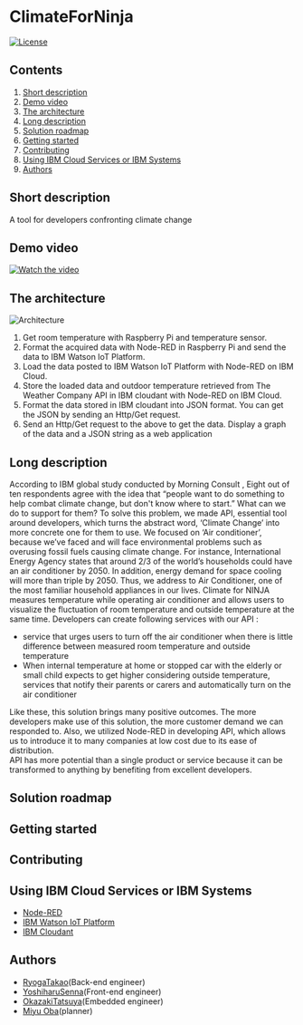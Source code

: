 # ClimateForNinja
[![License](https://img.shields.io/badge/License-Apache2-blue.svg)](https://www.apache.org/licenses/LICENSE-2.0)


## Contents

1. [Short description](#short-description)
1. [Demo video](#demo-video)
1. [The architecture](#the-architecture)
1. [Long description](#long-description)
1. [Solution roadmap](#solution-roadmap)
1. [Getting started](#getting-started)
1. [Contributing](#contributing)
1. [Using IBM Cloud Services or IBM Systems](#using-ibm-cloud-service-or-ibm-systems)
1. [Authors](#authors)


## Short description

A tool for developers confronting climate change


## Demo video
[![Watch the video](https://github.com/RyogaTakao/ClimateForNinja/blob/futureSever/fig/Video_Image.png)](https://youtu.be/8KhJ5azM-5g)


## The architecture
![Architecture](https://github.com/RyogaTakao/ClimateForNinja/blob/futureSever/fig/Architecture.png)

1. Get room temperature with Raspberry Pi and temperature sensor.
1. Format the acquired data with Node-RED in Raspberry Pi and send the data to IBM Watson IoT Platform.
1. Load the data posted to IBM Watson IoT Platform with Node-RED on IBM Cloud.
1. Store the loaded data and outdoor temperature retrieved from The Weather Company API in IBM cloudant with Node-RED on IBM Cloud.
1. Format the data stored in IBM cloudant into JSON format.
You can get the JSON by sending an Http/Get request.
1. Send an Http/Get request to the above to get the data.
Display a graph of the data and a JSON string as a web application


## Long description

According to IBM global study conducted by Morning Consult , Eight out of  ten respondents agree with the idea that “people want to do something to help combat climate change, but don't know where to start.”
What can we do to support for them? To solve this problem, we made API, essential tool around developers, which turns the abstract word, ‘Climate Change’ into more concrete one for them to use.
We focused on  ‘Air conditioner’, because we’ve faced and will face environmental problems such as overusing fossil fuels causing climate change. For instance, International Energy Agency states that around 2/3 of the world’s households could have an air conditioner by 2050. In addition, energy demand for space cooling will more than triple by 2050. Thus, we address to Air Conditioner, one of the most familiar household appliances in our lives. 
Climate for NINJA measures temperature while operating air conditioner and allows users to visualize the fluctuation of room temperature and outside temperature at the same time.
Developers can create following services with our API :
- service that urges users to turn off the air conditioner when there is little difference between measured room temperature and outside temperature
- When internal temperature at home or stopped car with the elderly or small child expects to get higher considering outside temperature, services that notify their parents or carers and automatically turn on the air conditioner

Like these, this solution brings many positive outcomes. The more developers make use of this solution, the more customer demand we can responded to. Also, we utilized Node-RED in developing API, which allows us to introduce it to many companies at low cost due to its ease of distribution.  
API has more potential than a single product or service because it can be transformed to anything by benefiting from excellent developers.


## Solution roadmap



## Getting started



## Contributing



## Using IBM Cloud Services or IBM Systems

- [Node-RED](https://nodered.org/)
- [IBM Watson IoT Platform](https://www.ibm.com/jp-ja/marketplace/internet-of-things-cloud)
- [IBM Cloudant](https://www.ibm.com/jp-ja/cloud/cloudant)


## Authors
- [RyogaTakao](https://github.com/RyogaTakao)(Back-end engineer)
- [YoshiharuSenna](https://github.com/YoshiharuSenna)(Front-end engineer)
- [OkazakiTatsuya](https://github.com/TatsuyaOkazaki324)(Embedded engineer)
- [Miyu Oba](https://github.com/mlieynua)(planner)